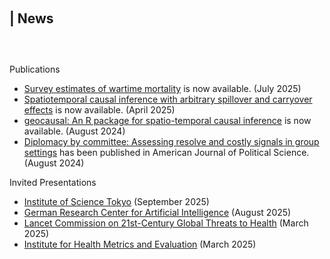 <h1 id="news"></h1>

<h2 style="margin: 100px 0px 60px;">| News</h2>

Publications

<ul style="margin:0 0 5px;">
  <li> <a href = "https://garyking.org/sibs">Survey estimates of wartime mortality</a> is now available. (July 2025)</li>
  <li> <a href = "https://arxiv.org/abs/2504.03464">Spatiotemporal causal inference with arbitrary spillover and carryover effects</a> is now available. (April 2025)</li>
  <li> <a href = "https://doi.org/10.31219/osf.io/5kc6f">geocausal: An R package for spatio-temporal causal inference</a> is now available. (August 2024)</li>
  <li> <a href = "https://doi.org/10.1111/ajps.12892">Diplomacy by committee: Assessing resolve and costly signals in group settings</a> has been published in <journal>American Journal of Political Science</journal>. (August 2024)</li>
</ul>

Invited Presentations

<ul style="margin:0 0 5px;">
  <li> <a href = "https://www.isct.ac.jp/en">Institute of Science Tokyo</a> (September 2025)</li>
  <li> <a href = "https://www.dfki.de/en/web">German Research Center for Artificial Intelligence</a> (August 2025)</li>
  <li> <a href = "https://globalhealththreatscommission.org/">Lancet Commission on 21st-Century Global Threats to Health</a> (March 2025)</li>
  <li> <a href = "https://www.healthdata.org/">Institute for Health Metrics and Evaluation</a> (March 2025)</li>
</ul>
